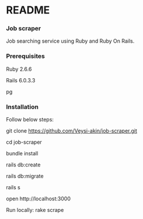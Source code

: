 # README

### Job scraper

Job searching service using Ruby and Ruby On Rails.

### Prerequisites
Ruby 2.6.6

Rails 6.0.3.3

pg

### Installation

Follow below steps:

git clone https://github.com/Veysi-akin/job-scraper.git

cd job-scraper

bundle install

rails db:create

rails db:migrate

rails s

open http://localhost:3000

Run locally: rake scrape
